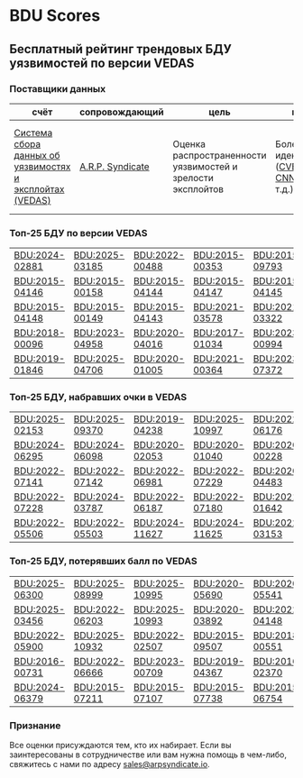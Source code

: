 
# BDU Scores
## Бесплатный рейтинг трендовых БДУ уязвимостей по версии VEDAS

### Поставщики данных
| счёт | cопровождающий | цель | покрытие | определение | частота |
| ----- | ---------- | ------- | -------- | ----------- | --------- |
| [Система сбора данных об уязвимостях и эксплойтах (VEDAS)](https://vedas.arpsyndicate.io) | [A.R.P. Syndicate](https://www.arpsyndicate.io) | Оценка распространенности уязвимостей и зрелости эксплойтов | Более 150 идентификаторов ([CVE](https://github.com/ARPSyndicate/cve-scores), [EUVD](https://github.com/ARPSyndicate/euvd-scores), [CNNVD](https://github.com/ARPSyndicate/cnnvd-scores), [BDU](https://github.com/ARPSyndicate/bdu-scores) и т.д.) | Аналитические данные с открытым исходным кодом (OSINT), полученные от [Exploit Observer](https://www.exploit.observer) | 12-16 часов |



<h3>Топ-25 БДУ по версии VEDAS</h3>

<table>
  <tr>
    <td><a href='https://vedas.arpsyndicate.io/?vuln=BDU:2024-02881'>BDU:2024-02881</a></td>
    <td><a href='https://vedas.arpsyndicate.io/?vuln=BDU:2025-03185'>BDU:2025-03185</a></td>
    <td><a href='https://vedas.arpsyndicate.io/?vuln=BDU:2022-00488'>BDU:2022-00488</a></td>
    <td><a href='https://vedas.arpsyndicate.io/?vuln=BDU:2015-00353'>BDU:2015-00353</a></td>
    <td><a href='https://vedas.arpsyndicate.io/?vuln=BDU:2015-09793'>BDU:2015-09793</a></td>
  </tr>
  <tr>
    <td><a href='https://vedas.arpsyndicate.io/?vuln=BDU:2015-04146'>BDU:2015-04146</a></td>
    <td><a href='https://vedas.arpsyndicate.io/?vuln=BDU:2015-00158'>BDU:2015-00158</a></td>
    <td><a href='https://vedas.arpsyndicate.io/?vuln=BDU:2015-04144'>BDU:2015-04144</a></td>
    <td><a href='https://vedas.arpsyndicate.io/?vuln=BDU:2015-04147'>BDU:2015-04147</a></td>
    <td><a href='https://vedas.arpsyndicate.io/?vuln=BDU:2015-04145'>BDU:2015-04145</a></td>
  </tr>
  <tr>
    <td><a href='https://vedas.arpsyndicate.io/?vuln=BDU:2015-04148'>BDU:2015-04148</a></td>
    <td><a href='https://vedas.arpsyndicate.io/?vuln=BDU:2015-00149'>BDU:2015-00149</a></td>
    <td><a href='https://vedas.arpsyndicate.io/?vuln=BDU:2015-04143'>BDU:2015-04143</a></td>
    <td><a href='https://vedas.arpsyndicate.io/?vuln=BDU:2021-03578'>BDU:2021-03578</a></td>
    <td><a href='https://vedas.arpsyndicate.io/?vuln=BDU:2021-03322'>BDU:2021-03322</a></td>
  </tr>
  <tr>
    <td><a href='https://vedas.arpsyndicate.io/?vuln=BDU:2018-00096'>BDU:2018-00096</a></td>
    <td><a href='https://vedas.arpsyndicate.io/?vuln=BDU:2023-04958'>BDU:2023-04958</a></td>
    <td><a href='https://vedas.arpsyndicate.io/?vuln=BDU:2020-04016'>BDU:2020-04016</a></td>
    <td><a href='https://vedas.arpsyndicate.io/?vuln=BDU:2017-01034'>BDU:2017-01034</a></td>
    <td><a href='https://vedas.arpsyndicate.io/?vuln=BDU:2023-00994'>BDU:2023-00994</a></td>
  </tr>
  <tr>
    <td><a href='https://vedas.arpsyndicate.io/?vuln=BDU:2019-01846'>BDU:2019-01846</a></td>
    <td><a href='https://vedas.arpsyndicate.io/?vuln=BDU:2025-04706'>BDU:2025-04706</a></td>
    <td><a href='https://vedas.arpsyndicate.io/?vuln=BDU:2020-01005'>BDU:2020-01005</a></td>
    <td><a href='https://vedas.arpsyndicate.io/?vuln=BDU:2021-00364'>BDU:2021-00364</a></td>
    <td><a href='https://vedas.arpsyndicate.io/?vuln=BDU:2023-07372'>BDU:2023-07372</a></td>
  </tr>
</table>


<h3>Топ-25 БДУ, набравших очки в VEDAS</h3>

<table>
  <tr>
    <td><a href='https://vedas.arpsyndicate.io/?vuln=BDU:2025-02153'>BDU:2025-02153</a></td>
    <td><a href='https://vedas.arpsyndicate.io/?vuln=BDU:2025-09370'>BDU:2025-09370</a></td>
    <td><a href='https://vedas.arpsyndicate.io/?vuln=BDU:2019-04238'>BDU:2019-04238</a></td>
    <td><a href='https://vedas.arpsyndicate.io/?vuln=BDU:2025-10997'>BDU:2025-10997</a></td>
    <td><a href='https://vedas.arpsyndicate.io/?vuln=BDU:2022-06176'>BDU:2022-06176</a></td>
  </tr>
  <tr>
    <td><a href='https://vedas.arpsyndicate.io/?vuln=BDU:2024-06295'>BDU:2024-06295</a></td>
    <td><a href='https://vedas.arpsyndicate.io/?vuln=BDU:2024-06098'>BDU:2024-06098</a></td>
    <td><a href='https://vedas.arpsyndicate.io/?vuln=BDU:2020-02053'>BDU:2020-02053</a></td>
    <td><a href='https://vedas.arpsyndicate.io/?vuln=BDU:2020-01040'>BDU:2020-01040</a></td>
    <td><a href='https://vedas.arpsyndicate.io/?vuln=BDU:2020-00228'>BDU:2020-00228</a></td>
  </tr>
  <tr>
    <td><a href='https://vedas.arpsyndicate.io/?vuln=BDU:2022-07141'>BDU:2022-07141</a></td>
    <td><a href='https://vedas.arpsyndicate.io/?vuln=BDU:2022-07142'>BDU:2022-07142</a></td>
    <td><a href='https://vedas.arpsyndicate.io/?vuln=BDU:2022-06981'>BDU:2022-06981</a></td>
    <td><a href='https://vedas.arpsyndicate.io/?vuln=BDU:2022-07229'>BDU:2022-07229</a></td>
    <td><a href='https://vedas.arpsyndicate.io/?vuln=BDU:2020-04483'>BDU:2020-04483</a></td>
  </tr>
  <tr>
    <td><a href='https://vedas.arpsyndicate.io/?vuln=BDU:2022-07228'>BDU:2022-07228</a></td>
    <td><a href='https://vedas.arpsyndicate.io/?vuln=BDU:2024-03787'>BDU:2024-03787</a></td>
    <td><a href='https://vedas.arpsyndicate.io/?vuln=BDU:2022-06187'>BDU:2022-06187</a></td>
    <td><a href='https://vedas.arpsyndicate.io/?vuln=BDU:2022-07180'>BDU:2022-07180</a></td>
    <td><a href='https://vedas.arpsyndicate.io/?vuln=BDU:2021-01642'>BDU:2021-01642</a></td>
  </tr>
  <tr>
    <td><a href='https://vedas.arpsyndicate.io/?vuln=BDU:2022-05506'>BDU:2022-05506</a></td>
    <td><a href='https://vedas.arpsyndicate.io/?vuln=BDU:2022-05503'>BDU:2022-05503</a></td>
    <td><a href='https://vedas.arpsyndicate.io/?vuln=BDU:2024-11627'>BDU:2024-11627</a></td>
    <td><a href='https://vedas.arpsyndicate.io/?vuln=BDU:2024-11625'>BDU:2024-11625</a></td>
    <td><a href='https://vedas.arpsyndicate.io/?vuln=BDU:2022-03153'>BDU:2022-03153</a></td>
  </tr>
</table>


<h3>Топ-25 БДУ, потерявших балл по VEDAS</h3>

<table>
  <tr>
    <td><a href='https://vedas.arpsyndicate.io/?vuln=BDU:2025-06300'>BDU:2025-06300</a></td>
    <td><a href='https://vedas.arpsyndicate.io/?vuln=BDU:2025-08999'>BDU:2025-08999</a></td>
    <td><a href='https://vedas.arpsyndicate.io/?vuln=BDU:2025-10995'>BDU:2025-10995</a></td>
    <td><a href='https://vedas.arpsyndicate.io/?vuln=BDU:2020-05690'>BDU:2020-05690</a></td>
    <td><a href='https://vedas.arpsyndicate.io/?vuln=BDU:2020-05541'>BDU:2020-05541</a></td>
  </tr>
  <tr>
    <td><a href='https://vedas.arpsyndicate.io/?vuln=BDU:2025-03456'>BDU:2025-03456</a></td>
    <td><a href='https://vedas.arpsyndicate.io/?vuln=BDU:2022-06203'>BDU:2022-06203</a></td>
    <td><a href='https://vedas.arpsyndicate.io/?vuln=BDU:2025-10993'>BDU:2025-10993</a></td>
    <td><a href='https://vedas.arpsyndicate.io/?vuln=BDU:2020-03892'>BDU:2020-03892</a></td>
    <td><a href='https://vedas.arpsyndicate.io/?vuln=BDU:2022-04148'>BDU:2022-04148</a></td>
  </tr>
  <tr>
    <td><a href='https://vedas.arpsyndicate.io/?vuln=BDU:2022-05900'>BDU:2022-05900</a></td>
    <td><a href='https://vedas.arpsyndicate.io/?vuln=BDU:2025-10932'>BDU:2025-10932</a></td>
    <td><a href='https://vedas.arpsyndicate.io/?vuln=BDU:2022-02507'>BDU:2022-02507</a></td>
    <td><a href='https://vedas.arpsyndicate.io/?vuln=BDU:2015-09507'>BDU:2015-09507</a></td>
    <td><a href='https://vedas.arpsyndicate.io/?vuln=BDU:2018-00551'>BDU:2018-00551</a></td>
  </tr>
  <tr>
    <td><a href='https://vedas.arpsyndicate.io/?vuln=BDU:2016-00731'>BDU:2016-00731</a></td>
    <td><a href='https://vedas.arpsyndicate.io/?vuln=BDU:2022-06666'>BDU:2022-06666</a></td>
    <td><a href='https://vedas.arpsyndicate.io/?vuln=BDU:2023-00709'>BDU:2023-00709</a></td>
    <td><a href='https://vedas.arpsyndicate.io/?vuln=BDU:2019-04367'>BDU:2019-04367</a></td>
    <td><a href='https://vedas.arpsyndicate.io/?vuln=BDU:2016-02370'>BDU:2016-02370</a></td>
  </tr>
  <tr>
    <td><a href='https://vedas.arpsyndicate.io/?vuln=BDU:2024-06379'>BDU:2024-06379</a></td>
    <td><a href='https://vedas.arpsyndicate.io/?vuln=BDU:2015-07211'>BDU:2015-07211</a></td>
    <td><a href='https://vedas.arpsyndicate.io/?vuln=BDU:2015-07107'>BDU:2015-07107</a></td>
    <td><a href='https://vedas.arpsyndicate.io/?vuln=BDU:2015-07738'>BDU:2015-07738</a></td>
    <td><a href='https://vedas.arpsyndicate.io/?vuln=BDU:2015-06754'>BDU:2015-06754</a></td>
  </tr>
</table>


### Признание
Все оценки присуждаются тем, кто их набирает.
Если вы заинтересованы в сотрудничестве или вам нужна помощь в чем-либо, свяжитесь с нами по адресу [sales@arpsyndicate.io](mailto:sales@arpsyndicate.io).

